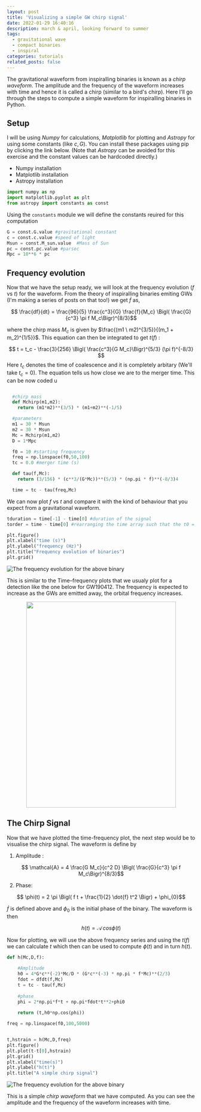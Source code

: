 ```yaml
---
layout: post
title: 'Visualizing a simple GW chirp signal'
date: 2022-01-29 16:40:16
description: march & april, looking forward to summer
tags:
  - gravitational wave
  - compact binaries
  - inspiral
categories: tutorials
related_posts: false
---
```



The gravitational waveform from inspiralling binaries is known as a *chirp waveform*. The amplitude and the frequency of the waveform increases with time and hence it is called a chirp (similar to a bird's chirp). Here I'll go through the steps to compute a simple waveform for inspiralling binaries in Python. 

## Setup

I will be using *Numpy* for calculations, *Matplotlib* for plotting and *Astropy* for using some constants (like $c, G$). You can install these packages using pip by clicking the link below. (Note that *Astropy* can be avoided for this exercise and the constant values can be hardcoded directly.)

  - Numpy installation
  - Matplotlib installation
  - Astropy installation

```python
import numpy as np
import matplotlib.pyplot as plt
from astropy import constants as const
```
Using the `constants` module we will define the constants reuired for this computation

```python
G = const.G.value #gravitational constant
c = const.c.value #speed of light
Msun = const.M_sun.value  #Mass of Sun
pc = const.pc.value #parsec
Mpc = 10**6 * pc 
```
## Frequency evolution

Now that we have the setup ready, we will look at the frequency evolution ($f$ vs $t$) for the waveform. From the theory of inspiralling binaries emiting GWs (I'm making a series of posts on that too!) we get $\dot{f}$ as,

$$  \frac{df}{dt} = \frac{96}{5} \frac{c^3}{G} \frac{f}{M_c} \Bigl( \frac{G}{c^3} \pi f M_c\Bigr)^{8/3}$$

where the chirp mass $M_c$ is given by $\frac{(m1 \ m2)^{3/5}}{(m_1 + m_2)^{1/5}}$. This equation can then be integrated to get $t(f)$ :

$$
t = t_c - \frac{3}{256} \Bigl( \frac{c^3}{G M_c}\Bigr)^{5/3} (\pi f)^{-8/3}
$$
Here $t_c$ denotes the time of coalescence and it is completely arbitary (We'll take $t_c = 0$). The equation tells us how close we are to the merger time. This can be now coded u

```python

  #chirp mass
  def Mchirp(m1,m2):
    return (m1*m2)**(3/5) * (m1+m2)**(-1/5)

  #parameters
  m1 = 30 * Msun
  m2 = 30 * Msun
  Mc = Mchirp(m1,m2)
  D = 1*Mpc

  f0 = 10 #starting frequency
  freq = np.linspace(f0,50,100)
  tc = 0.0 #merger time (s)

  def tau(f,Mc):
    return (3/156) * (c**3/(G*Mc))**(5/3) * (np.pi * f)**(-8/3)4

  time = tc - tau(freq,Mc)
```
We can now plot $f$ vs $t$ and compare it with the kind of behaviour that you expect from a gravitational waveform.

```python
tduration = time[-1] - time[0] #duration of the signal
torder = time - time[0] #rearranging the time array such that the t0 = 0 and merger time is tduration

plt.figure()
plt.xlabel("time (s)")
plt.ylabel("frequency (Hz)")
plt.title("Frequency evolution of binaries")
plt.grid()
```
![The frequency evolution for the above binary](/images/blog/fvst.jpg)

This is similar to the Time–frequency plots that we usualy plot for a detection like the one below for GW190412. The frequency is expected to increase as the GWs are emitted away, the orbital frequency increases.

<p align="center">
<img align="center" width="400" height="550" src="https://christopherplberry.files.wordpress.com/2020/04/figures_gw190412-q-transform.png">
</p>

## The Chirp Signal

Now that we have plotted the time-frequency plot, the next step would be to visualise the chirp signal. The waveform is define by 

 1. Amplitude :

 $$ \mathcal{A} = 4 \frac{G M_c}{c^2 D} \Bigl( \frac{G}{c^3} \pi f M_c\Bigr)^{8/3}$$

 2. Phase:

$$ \phi(t) = 2 \pi \Bigl( f t + \frac{1}{2} \dot{f} t^2 \Bigr) + \phi_{0}$$

$\dot{f}$ is defined above and $\phi_{0}$ is the initial phase of the binary. The waveform is then 

$$h(t) = \mathcal{A} \,cos \phi(t)$$

Now for plotting, we will use the above frequency series and using the $t(f)$ we can calculate $t$ which then can be used to compute $\phi(t)$ and in turn $h(t)$.

```python
def h(Mc,D,f):
    
    #Amplitude
    h0 = 4*G*c**(-2)*Mc/D * (G*c**(-3) * np.pi * f*Mc)**(2/3)
    fdot = dfdt(f,Mc)
    t = tc - tau(f,Mc)
    
    #phase
    phi = 2*np.pi*f*t + np.pi*fdot*t**2+phi0
    
    return (t,h0*np.cos(phi))

freq = np.linspace(f0,100,5000)


t,hstrain = h(Mc,D,freq)
plt.figure()
plt.plot(t-t[0],hstrain)
plt.grid()
plt.xlabel("time(s)")
plt.ylabel("h(t)")
plt.title("A simple chirp signal")

```

![The frequency evolution for the above binary](/images/blog/chirp.png)

This is a simple *chirp waveform* that we have computed. As you can see the amplitude and the frequency of the waveform increases with time.